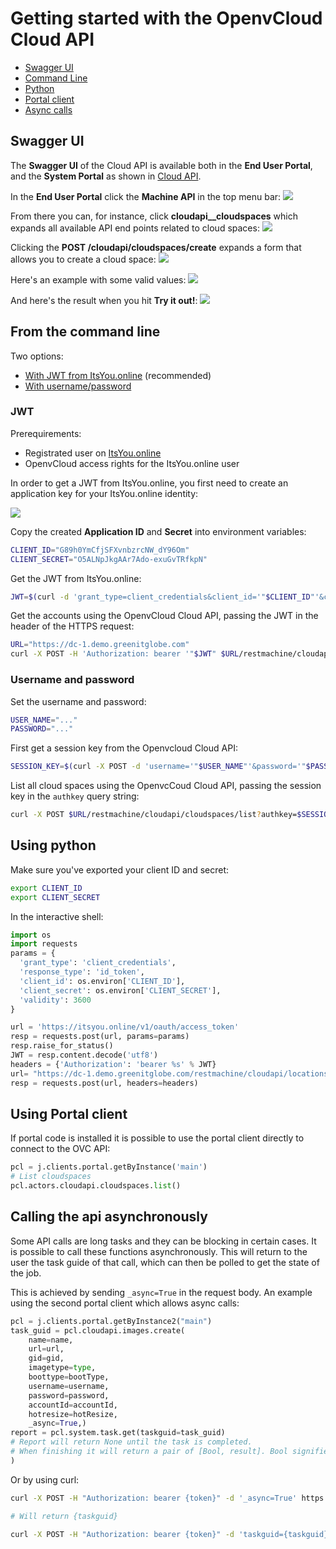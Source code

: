 # Getting started with the OpenvCloud Cloud API

- [Swagger UI](#swagger)
- [Command Line](#curl)
- [Python](#python)
- [Portal client](#client)
- [Async calls](#async)

<a id="swagger"></a>
## Swagger UI

The **Swagger UI** of the Cloud API is available both in the **End User Portal**, and the **System Portal** as shown in [Cloud API](README.md).

In the **End User Portal** click the **Machine API** in the top menu bar:
![](Images/machineAPI.png)

From there you can, for instance, click **cloudapi__cloudspaces** which expands all available API end points related to cloud spaces:
![](Images/cloudSpaces.png)

Clicking the **POST /cloudapi/cloudspaces/create** expands a form that allows you to create a cloud space:
![](Images/createCloudSpace.png)

Here's an example with some valid values:
![](Images/form.png)

And here's the result when you hit **Try it out!**:
![](Images/result.png)


<a id="curl"></a>
## From the command line

Two options:
- [With JWT from ItsYou.online](#jwt) (recommended)
- [With username/password](#legacy)


### JWT

Prerequirements:
- Registrated user on [ItsYou.online](https://itsyou.online)
- OpenvCloud access rights for the ItsYou.online user

In order to get a JWT from ItsYou.online, you first need to create an application key for your ItsYou.online identity:

![](Images/myappkey.png)

Copy the created **Application ID** and **Secret** into environment variables:
```bash
CLIENT_ID="G89h0YmCfjSFXvnbzrcNW_dY96Om"
CLIENT_SECRET="O5ALNpJkgAAr7Ado-exuGvTRfkpN"
```

Get the JWT from ItsYou.online:
```bash
JWT=$(curl -d 'grant_type=client_credentials&client_id='"$CLIENT_ID"'&client_secret='"$CLIENT_SECRET"'&response_type=id_token' https://itsyou.online/v1/oauth/access_token)
```

Get the accounts using the OpenvCloud Cloud API, passing the JWT in the header of the HTTPS request:
```bash
URL="https://dc-1.demo.greenitglobe.com"
curl -X POST -H 'Authorization: bearer '"$JWT" $URL/restmachine/cloudapi/accounts/list
```

<a id ="legacy"></a>
### Username and password

Set the username and password:
```bash
USER_NAME="..."
PASSWORD="..."
```

First get a session key from the Openvcloud Cloud API:
```bash
SESSION_KEY=$(curl -X POST -d 'username='"$USER_NAME"'&password='"$PASSWORD" $URL/restmachine/cloudapi/users/authenticate)
```

List all cloud spaces using the OpenvcCoud Cloud API, passing the session key in the `authkey` query string:
```bash
curl -X POST $URL/restmachine/cloudapi/cloudspaces/list?authkey=$SESSION_KEY
```

<a id="python"></a>
## Using python

Make sure you've exported your client ID and secret:
```bash
export CLIENT_ID
export CLIENT_SECRET
```

In the interactive shell:
```python
import os
import requests
params = {
  'grant_type': 'client_credentials',
  'response_type': 'id_token',
  'client_id': os.environ['CLIENT_ID'],
  'client_secret': os.environ['CLIENT_SECRET'],
  'validity': 3600
}

url = 'https://itsyou.online/v1/oauth/access_token'
resp = requests.post(url, params=params)
resp.raise_for_status()
JWT = resp.content.decode('utf8')
headers = {'Authorization': 'bearer %s' % JWT}
url= "https://dc-1.demo.greenitglobe.com/restmachine/cloudapi/locations/getUrl"
resp = requests.post(url, headers=headers)
```
<a id="client"></a>
## Using Portal client

If portal code is installed it is possible to use the portal client directly to connect to the OVC API:

```python
pcl = j.clients.portal.getByInstance('main')
# List cloudspaces
pcl.actors.cloudapi.cloudspaces.list()
```


<a id="async"></a>
## Calling the api asynchronously

Some API calls are long tasks and they can be blocking in certain cases.
It is possible to call these functions asynchronously.
This will return to the user the task guide of that call, which can then be polled to get the state of the job.

This is achieved by sending `_async=True` in the request body.
An example using the second portal client which allows async calls:

```python
pcl = j.clients.portal.getByInstance2("main")
task_guid = pcl.cloudapi.images.create(
    name=name,
    url=url,
    gid=gid,
    imagetype=type,
    boottype=bootType,
    username=username,
    password=password,
    accountId=accountId,
    hotresize=hotResize,
    _async=True,)
report = pcl.system.task.get(taskguid=task_guid)
# Report will return None until the task is completed.
# When finishing it will return a pair of [Bool, result]. Bool signifies success or failure of that call.
)
```

Or by using curl:

```bash
curl -X POST -H "Authorization: bearer {token}" -d '_async=True' https://dc-1.demo.greenitglobe.com/restmachine/cloudapi/cloudspaces/list

# Will return {taskguid}

curl -X POST -H "Authorization: bearer {token}" -d 'taskguid={taskguid}' https://dc-1.demo.greenitglobe.com/restmachine/system/task/get
```